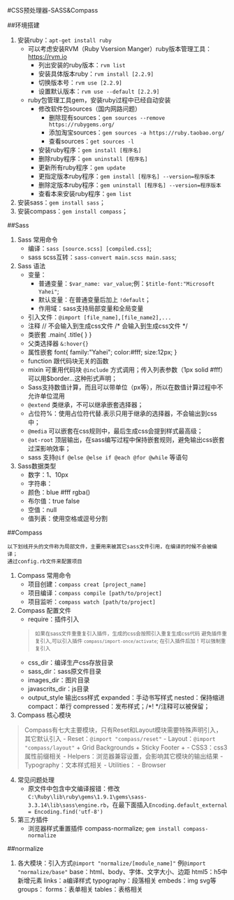 #CSS预处理器-SASS&Compass
	
##环境搭建
1. 安装ruby：`apt-get install ruby`
	- 可以考虑安装RVM（Ruby Vsersion Manger）ruby版本管理工具：https://rvm.io
		* 列出安装的ruby版本：`rvm list`
		* 安装具体版本ruby：`rvm install [2.2.9]`
		* 切换版本号：`rvm use [2.2.9]`
		* 设置默认版本：`rvm use --default [2.2.9]`
	- ruby包管理工具gem，安装ruby过程中已经自动安装
		* 修改软件包sources（国内网路问题）
			- 删除现有sources：`gem sources --remove https://rubygems.org/`
			- 添加淘宝sources：`gem sources -a https://ruby.taobao.org/`
			- 查看sources：`get sources -l`
		* 安装ruby程序：`gem install [程序名]`
		* 删除ruby程序：`gem uninstall [程序名]`
		* 更新所有ruby程序：`gem update`
		* 更指定版本ruby程序：`gem install [程序名] --version=程序版本`
		* 删除定版本ruby程序：`gem uninstall [程序名] --version=程序版本`
		* 查看本来安装ruby程序：`gem list`
2. 安装sass：`gem install sass`；
3. 安装compass：`gem install compass`；


##Sass
1. Sass 常用命令
	- 编译：`sass [source.scss] [compiled.css]`;
	- sass scss互转：`sass-convert main.scss main.sass`;
2. Sass 语法
	- 变量：
		* 普通变量：`$var_name: var_value`;例：`$title-font:"Microsoft Yahei"`;
		* 默认变量：在普通变量后加上 `!default`；
		* 作用域：sass支持局部变量和全局变量
	- 引入文件：`@import [file_name],[file_name2],...`
	- 注释
		// 不会输入到生成css文件
		/\* 会输入到生成css文件 \*/ 
	- 类嵌套
		.main{
			.title{ }
		}
	- 父类选择器 `&:hover{}`
	- 属性嵌套
		font{
			family:"Yahei";
			color:#fff;
			size:12px;
		}
	- function 跟代码块无关的函数
	- mixin 可重用代码块 `@include` 方式调用；传入列表参数（1px solid #fff）可以用$border...这种形式声明；
	- Sass支持数值计算，而且可以带单位（px等），所以在数值计算过程中不允许单位混用
	- `@extend` 类继承，不可以继承嵌套选择器；
	- 占位符%：使用占位符代替.表示只用于继承的选择器，不会输出到css中；
	- `@media` 可以嵌套在css规则中，最后生成css会提到样式最高级；
	- `@at-root` 顶层输出，在sass编写过程中保持嵌套规则，避免输出css嵌套过深影响效率；
	- sass 支持`@if @else @else if @each @for @while` 等语句
3. Sass数据类型
	- 数字：1、10px
	- 字符串：
	- 颜色：blue #fff rgba()
	- 布尔值：true false
	- 空值：null
	- 值列表：使用空格或逗号分割

##Compass

	以下划线开头的文件称为局部文件，主要用来被其它sass文件引用，在编译的时候不会被编译；
	通过config.rb文件来配置项目

1. Compass 常用命令
	- 项目创建：`compass creat [project_name]`
	- 项目编译：`compass compile [path/to/project]`
	- 项目监听：`compass watch [path/to/project]`
2. Compass 配置文件
	- require：插件引入
	> <small>如果在sass文件重重复引入插件，生成的css会按照引入重复生成css代码
	> 避免插件重复引入,可以引入插件 `compass/import-once/activate`;
	> 在引入插件后加！可以强制重复引入</small>
	- css_dir：编译生产css存放目录
	- sass_dir：sass原文件目录
	- images_dir：图片目录
	- javascrits_dir：js目录
	- output_style 输出css样式
		expanded：手动书写样式
		nested：保持缩进
		compact：单行
		compressed：发布样式；/*! */注释可以被保留；
3. Compass 核心模块
> Compass有七大主要模块，只有Reset和Layout模块需要特殊声明引入，其它默认引入
	- Reset：`@import "compass/reset"`
	- Layout：`@import "compass/layout"`
		+ Grid Backgrounds
		+ Sticky Footer
		+ 
	- CSS3：css3属性前缀相关
	- Helpers：浏览器兼容设置，会影响其它模块的输出结果
	- Typography：文本样式相关
	- Utilities：
	- Browser
4. 常见问题处理
	- 原文件中包含中文编译报错：修改`C:\Ruby\lib\ruby\gems\1.9.1\gems\sass-3.3.14\lib\sass\engine.rb`，在最下面插入`Encoding.default_external = Encoding.find('utf-8')`
5. 第三方插件
	- 浏览器样式重置插件 compass-normalize; `gem install compass-normalize`

##normalize
1. 各大模块：引入方式`@import "normalize/[module_name]"` 例`@import "normalize/base"`
	base：html、body、字体、文字大小、边距
	html5：h5中新增元素
	links：a编译样式
	typography：段落相关
	embeds：img svg等
	groups：
	forms：表单相关
	tables：表格相关